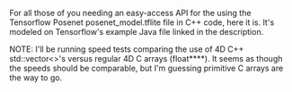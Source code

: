 For all those of you needing an easy-access API for the using the Tensorflow Posenet posenet_model.tflite file in C++ code, here it is. It's modeled on Tensorflow's example Java file linked in the description.

NOTE: I'll be running speed tests comparing the use of 4D C++ std::vector<>'s versus regular 4D C arrays (float\*\*\*\*). It seems as though the speeds should be comparable, but I'm guessing primitive C arrays are the way to go.
